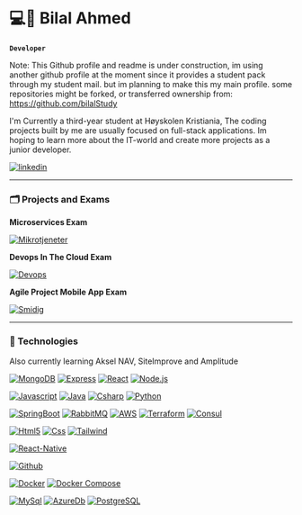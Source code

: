 # 💻🤯 Bilal Ahmed

**`Developer`**

Note: This Github profile and readme is under construction, im using another github profile at the moment since it provides a student pack through my student mail. but im planning to make this my main profile. some repositories might be forked, or transferred ownership from: https://github.com/bilalStudy 

I'm Currently a third-year student at Høyskolen Kristiania, The coding projects built by me are usually focused on full-stack applications. Im hoping to learn more about the IT-world and create more projects as a junior developer.



   <p align="left">
      <a href="https://www.linkedin.com/in/bilal-ahmed-703139263/">
         <img alt="linkedin" title="LinkedIn Profile" src="https://custom-icon-badges.demolab.com/badge/linkedin-originals?color=%23808080&style=for-the-badge&logo=linkedin-originals&logoColor&labelColor=5A5A5A"/></a> 
   </p>

---

### 🗂️ Projects and Exams

**Microservices Exam**

[![Mikrotjeneter](https://custom-icon-badges.demolab.com/badge/-MicroServices%20PG3402-gold?style=for-the-badge&logo=package&logoColor=black)](https://github.com/DevBilalAhmed/javamicroservice)

**Devops In The Cloud Exam**

[![Devops](https://custom-icon-badges.demolab.com/badge/-Devops%20In%20The%20Cloud%20PGR301-gold?style=for-the-badge&logo=package&logoColor=black)](https://github.com/DevBilalAhmed/ExamPGR301)

**Agile Project Mobile App Exam**

[![Smidig](https://custom-icon-badges.demolab.com/badge/-Agile%20Project%20PRO202-gold?style=for-the-badge&logo=package&logoColor=black)](https://github.com/DevBilalAhmed/SmidigProsjektEksamen)

---

### 🧰 Technologies

Also currently learning Aksel NAV, SiteImprove and Amplitude

[![MongoDB](https://custom-icon-badges.demolab.com/badge/-MongoDB-47A248?style=for-the-badge&logo=mongodb&logoColor=white)](https://www.mongodb.com/)
[![Express](https://custom-icon-badges.demolab.com/badge/-Express-000000?style=for-the-badge&logo=express&logoColor=white)](https://expressjs.com/)
[![React](https://custom-icon-badges.demolab.com/badge/-React-218AAB?style=for-the-badge&logo=react&logoColor=white)](https://reactjs.org/)
[![Node.js](https://custom-icon-badges.demolab.com/badge/-Node.js-339933?style=for-the-badge&logo=node.js&logoColor=white)](https://nodejs.org/)

[![Javascript](https://custom-icon-badges.demolab.com/badge/-Javascript-f7df1e?style=for-the-badge&logo=javascript&logoColor=white)](https://developer.mozilla.org/en-US/docs/Web/JavaScript)
[![Java](https://custom-icon-badges.demolab.com/badge/-Java-7C0F0F?style=for-the-badge&logo=java&logoColor=white)](https://www.java.com/en/)
[![Csharp](https://custom-icon-badges.demolab.com/badge/-Csharp-1e9e24?style=for-the-badge&logo=csharp&logoColor=white)](https://learn.microsoft.com/en-us/dotnet/csharp/)
[![Python](https://custom-icon-badges.demolab.com/badge/-Python-3776ab?style=for-the-badge&logo=python&logoColor=white)](https://www.python.org/)

[![SpringBoot](https://custom-icon-badges.demolab.com/badge/-Spring_Boot-6db33f?style=for-the-badge&logo=springboot&logoColor=white)](https://spring.io/)
[![RabbitMQ](https://custom-icon-badges.demolab.com/badge/-RabbitMQ-ff6600?style=for-the-badge&logo=rabbitmq&logoColor=white)](https://www.rabbitmq.com/)
[![AWS](https://custom-icon-badges.demolab.com/badge/-AWS-ff9900?style=for-the-badge&logo=aws&logoColor=white)](https://aws.amazon.com/)
[![Terraform](https://custom-icon-badges.demolab.com/badge/-Terraform-844FBA?style=for-the-badge&logo=terraform&logoColor=white)](https://www.terraform.io/)
[![Consul](https://custom-icon-badges.demolab.com/badge/-Consul-DC477D?style=for-the-badge&logo=consul&logoColor=white)](https://www.consul.io/)

[![Html5](https://custom-icon-badges.demolab.com/badge/-Html5-FF5733?style=for-the-badge&logo=html&logoColor=white)](https://www.w3.org/html/)
[![Css](https://custom-icon-badges.demolab.com/badge/-css3-2965f1?style=for-the-badge&logo=css3&logoColor=white)](https://www.w3.org/Style/CSS/Overview.en.html)
[![Tailwind](https://custom-icon-badges.demolab.com/badge/-tailwind-ADD8E6?style=for-the-badge&logo=tailwind&logoColor=white)](https://tailwindcss.com/)

[![React-Native](https://custom-icon-badges.demolab.com/badge/-React_Native-218AAB?style=for-the-badge&logo=react&logoColor=white)](https://reactnative.dev/)

[![Github](https://custom-icon-badges.demolab.com/badge/-Github-333?style=for-the-badge&logo=github&logoColor=white)](https://github.com/)


[![Docker](https://custom-icon-badges.demolab.com/badge/-Docker-0db7ed?style=for-the-badge&logo=docker&logoColor=white)](https://www.docker.com/)
[![Docker Compose](https://custom-icon-badges.demolab.com/badge/-Docker_Compose-778899?style=for-the-badge&logo=docker&logoColor=white)](https://www.docker.com/)

[![MySql](https://custom-icon-badges.demolab.com/badge/-Mysql-00758f?style=for-the-badge&logo=mysql&logoColor=white)](https://www.mysql.com/)
[![AzureDb](https://custom-icon-badges.demolab.com/badge/-Azure_DB-007FFF?style=for-the-badge&logo=azure&logoColor=white)](https://azure.microsoft.com/en-us/products/azure-sql/database)
[![PostgreSQL](https://custom-icon-badges.demolab.com/badge/-PostgreSQL-0064a5?style=for-the-badge&logo=postgresql&logoColor=white)](https://www.postgresql.org/)




